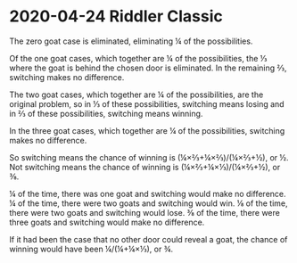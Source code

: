 2020-04-24 Riddler Classic
==========================
The zero goat case is eliminated, eliminating ¼ of the possibilities.

Of the one goat cases, which together are ¼ of the possibilities, the ⅓
where the goat is behind the chosen door is eliminated.  In the remaining
⅔, switching makes no difference.

The two goat cases, which together are ¼ of the possibilities, are the
original problem, so in ⅓ of these possibilities, switching means losing
and in ⅔ of these possibilities, switching means winning.

In the three goat cases, which together are ¼ of the possibilities, switching
makes no difference.

So switching means the chance of winning is (¼×⅔+¼×⅔)/(¼×⅔+½), or ½.
Not switching means the chance of winning is (¼×⅔+¼×⅓)/(¼×⅔+½), or ⅜.

¼ of the time, there was one goat and switching would make no difference.
¼ of the time, there were two goats and switching would win.
⅛ of the time, there were two goats and switching would lose.
⅜ of the time, there were three goats and switching would make no difference.

If it had been the case that no other door could reveal a goat, the chance of
winning would have been ¼/(¼+¼×⅓), or ¾.
